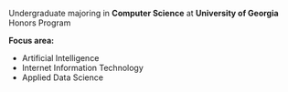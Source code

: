 Undergraduate majoring in **Computer Science** at **University of Georgia** Honors Program

**Focus area:**
- Artificial Intelligence
- Internet Information Technology
- Applied Data Science
